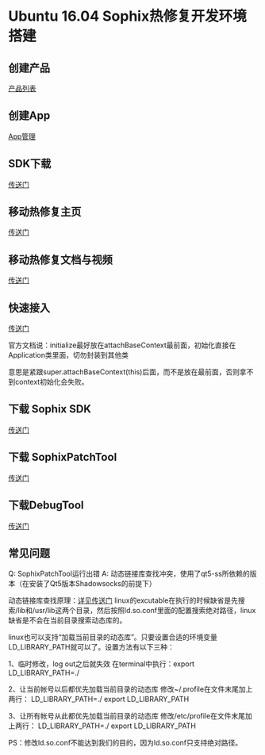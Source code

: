 # Ubuntu 16.04 Sophix热修复开发环境搭建

## 创建产品

[产品列表](https://mhub.console.aliyun.com/#/productList) 

## 创建App

[App管理](https://hotfix.console.aliyun.com/#/list) 

## SDK下载

[传送门](https://mhub.console.aliyun.com/#/download) 

## 移动热修复主页

[传送门](https://www.aliyun.com/product/hotfix?spm=5176.2020520107.0.0.65b86bdeZAuMzK) 

## 移动热修复文档与视频

[传送门](https://help.aliyun.com/product/51340.html?spm=5176.doc53240.6.30.RqtnTL) 

## 快速接入

[传送门](https://help.aliyun.com/document_detail/53240.html?spm=5176.product51340.6.546.cMVhec) 

官方文档说：initialize最好放在attachBaseContext最前面，初始化直接在Application类里面，切勿封装到其他类

意思是紧跟super.attachBaseContext(this)后面，而不是放在最前面，否则拿不到context初始化会失败。


## 下载 Sophix SDK

[传送门](https://help.aliyun.com/document_detail/53239.html?spm=5176.doc53248.6.550.oS6cH1) 

## 下载 SophixPatchTool

[传送门](https://help.aliyun.com/document_detail/53247.html?spm=5176.doc53240.6.548.ZiGNWu) 

## 下载DebugTool

[传送门](https://help.aliyun.com/document_detail/53248.html?spm=5176.doc53239.6.549.6iWIkK) 

## 常见问题

Q: SophixPatchTool运行出错
A: 动态链接库查找冲突，使用了qt5-ss所依赖的版本（在安装了Qt5版本Shadowsocks的前提下）

动态链接库查找原理：[详见传送门](http://www.cnblogs.com/vczh/p/5809069.html) 
linux的excutable在执行的时候缺省是先搜索/lib和/usr/lib这两个目录，然后按照ld.so.conf里面的配置搜索绝对路径，linux缺省是不会在当前目录搜索动态库的。

linux也可以支持“加载当前目录的动态库”。只要设置合适的环境变量LD_LIBRARY_PATH就可以了。设置方法有以下三种： 

1、临时修改，log out之后就失效 
在terminal中执行：export LD_LIBRARY_PATH=./ 

2、让当前帐号以后都优先加载当前目录的动态库 
修改~/.profile在文件末尾加上两行： 
LD_LIBRARY_PATH=./
export LD_LIBRARY_PATH

3、让所有帐号从此都优先加载当前目录的动态库 
修改/etc/profile在文件末尾加上两行： 
LD_LIBRARY_PATH=./
export LD_LIBRARY_PATH  

PS：修改ld.so.conf不能达到我们的目的，因为ld.so.conf只支持绝对路径。
